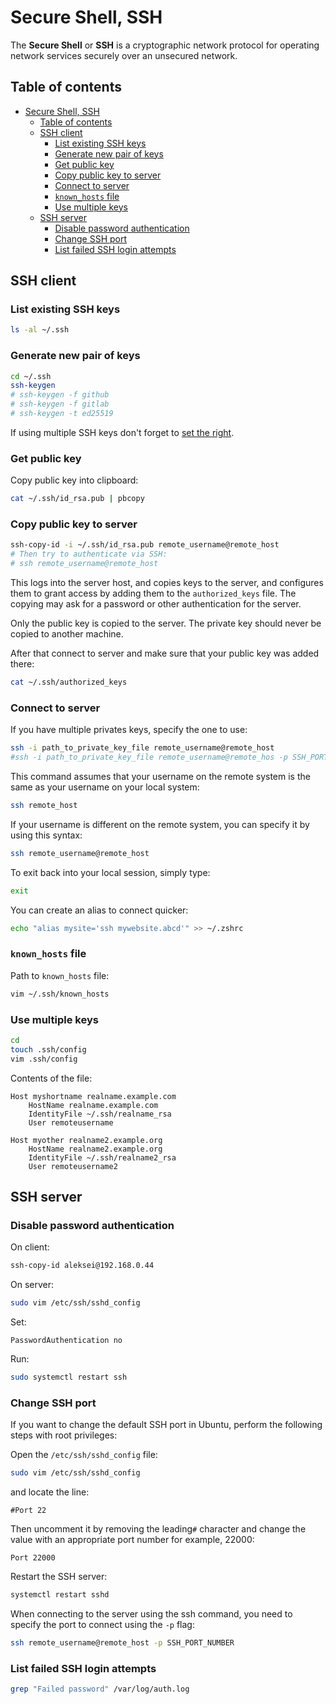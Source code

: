 # Secure Shell, SSH

The **Secure Shell** or **SSH** is a cryptographic network protocol for operating network services securely over an unsecured network.

## Table of contents

- [Secure Shell, SSH](#secure-shell-ssh)
  - [Table of contents](#table-of-contents)
  - [SSH client](#ssh-client)
    - [List existing SSH keys](#list-existing-ssh-keys)
    - [Generate new pair of keys](#generate-new-pair-of-keys)
    - [Get public key](#get-public-key)
    - [Copy public key to server](#copy-public-key-to-server)
    - [Connect to server](#connect-to-server)
    - [`known_hosts` file](#known_hosts-file)
    - [Use multiple keys](#use-multiple-keys)
  - [SSH server](#ssh-server)
    - [Disable password authentication](#disable-password-authentication)
    - [Change SSH port](#change-ssh-port)
    - [List failed SSH login attempts](#list-failed-ssh-login-attempts)

## SSH client

### List existing SSH keys

```bash
ls -al ~/.ssh
```

### Generate new pair of keys

```bash
cd ~/.ssh
ssh-keygen
# ssh-keygen -f github
# ssh-keygen -f gitlab
# ssh-keygen -t ed25519
```

If using multiple SSH keys don't forget to [set the right](#use-multiple-keys).

### Get public key

Copy public key into clipboard:

```bash
cat ~/.ssh/id_rsa.pub | pbcopy
```

### Copy public key to server

```bash
ssh-copy-id -i ~/.ssh/id_rsa.pub remote_username@remote_host
# Then try to authenticate via SSH:
# ssh remote_username@remote_host
```

This logs into the server host, and copies keys to the server, and configures them to grant access by adding them to the `authorized_keys` file. The copying may ask for a password or other authentication for the server.

Only the public key is copied to the server. The private key should never be copied to another machine.

After that connect to server and make sure that your public key was added there:

```bash
cat ~/.ssh/authorized_keys 
```

### Connect to server

If you have multiple privates keys, specify the one to use:

```bash
ssh -i path_to_private_key_file remote_username@remote_host
#ssh -i path_to_private_key_file remote_username@remote_hos -p SSH_PORT
```

This command assumes that your username on the remote system is the same as your username on your local system:

```bash
ssh remote_host
```

If your username is different on the remote system, you can specify it by using this syntax:

```bash
ssh remote_username@remote_host
```

To exit back into your local session, simply type:

```bash
exit
```

You can create an alias to connect quicker:

```bash
echo "alias mysite='ssh mywebsite.abcd'" >> ~/.zshrc
```

### `known_hosts` file

Path to `known_hosts` file:

```bash
vim ~/.ssh/known_hosts
```

### Use multiple keys

```bash
cd
touch .ssh/config
vim .ssh/config
```

Contents of the file:

```text
Host myshortname realname.example.com
    HostName realname.example.com
    IdentityFile ~/.ssh/realname_rsa
    User remoteusername

Host myother realname2.example.org
    HostName realname2.example.org
    IdentityFile ~/.ssh/realname2_rsa
    User remoteusername2
```

## SSH server

### Disable password authentication

On client:

```bash
ssh-copy-id aleksei@192.168.0.44
```

On server:

```bash
sudo vim /etc/ssh/sshd_config
```

Set:

```text
PasswordAuthentication no
```

Run:

```bash
sudo systemctl restart ssh
```

### Change SSH port

If you want to change the default SSH port in Ubuntu, perform the following steps with root privileges:

Open the `/etc/ssh/sshd_config` file:

```bash
sudo vim /etc/ssh/sshd_config
```

and locate the line:

```text
#Port 22
```

Then uncomment it by removing the leading`#` character and change the value with an appropriate port number for example, 22000:

```text
Port 22000
```

Restart the SSH server:

```bash
systemctl restart sshd
```

When connecting to the server using the ssh command, you need to specify the port to connect using the `-p` flag:

```bash
ssh remote_username@remote_host -p SSH_PORT_NUMBER
```

### List failed SSH login attempts

```bash
grep "Failed password" /var/log/auth.log
```
